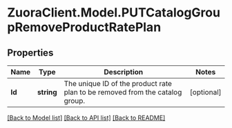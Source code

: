 # ZuoraClient.Model.PUTCatalogGroupRemoveProductRatePlan

## Properties

Name | Type | Description | Notes
------------ | ------------- | ------------- | -------------
**Id** | **string** | The unique ID of the product rate plan to be removed from the catalog group.  | [optional] 

[[Back to Model list]](../README.md#documentation-for-models) [[Back to API list]](../README.md#documentation-for-api-endpoints) [[Back to README]](../README.md)

